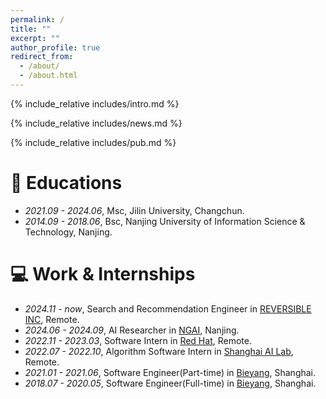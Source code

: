 ```yaml
---
permalink: /
title: ""
excerpt: ""
author_profile: true
redirect_from: 
  - /about/
  - /about.html
---
```


<span class='anchor' id='about-me'></span>
{% include_relative includes/intro.md %}

{% include_relative includes/news.md %}

{% include_relative includes/pub.md %}

# 📖 Educations
- *2021.09 - 2024.06*, Msc, Jilin University, Changchun.
- *2014.09 - 2018.06*, Bsc, Nanjing University of Information Science & Technology, Nanjing.

# 💻 Work & Internships
- *2024.11 - now*, Search and Recommendation Engineer in [REVERSIBLE INC](https://www.reversible.com), Remote.
- *2024.06 - 2024.09*, AI Researcher in [NGAI](https://www.ngai.ac.cn), Nanjing.
- *2022.11 - 2023.03*, Software Intern in [Red Hat](https://www.redhat.com/en), Remote.
- *2022.07 - 2022.10*, Algorithm Software Intern in [Shanghai AI Lab](https://www.shlab.org.cn), Remote.
- *2021.01 - 2021.06*, Software Engineer(Part-time) in [Bieyang](https://www.bieyangapp.com), Shanghai.
- *2018.07 - 2020.05*, Software Engineer(Full-time) in [Bieyang](https://www.bieyangapp.com), Shanghai.